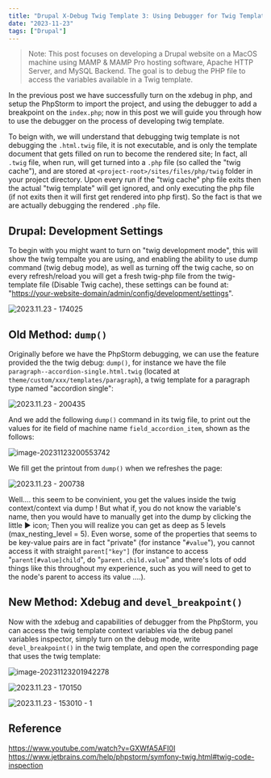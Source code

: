 ```yaml
---
title: "Drupal X-Debug Twig Template 3: Using Debugger for Twig Template"
date: "2023-11-23"
tags: ["Drupal"]
---
```


> Note:
> This post focuses on developing a Drupal website on a MacOS machine using MAMP & MAMP Pro hosting software, Apache HTTP Server, and MySQL Backend. The goal is to debug the PHP file to access the variables available in a Twig template.



In the previous post we have successfully turn on the xdebug in php, and setup the PhpStorm to import the project, and using the debugger to add a breakpoint on the `index.php`; now in this post we will guide you through how to use the debugger on the process of developing twig template.

To beign with, we will understand that debugging twig template is not debugging the `.html.twig` file, it is not executable, and is only the template document that gets filled on run to become the rendered site; In fact, all `.twig` file, when run,  will get turned into a `.php` file (so called the "twig cache"), and are stored at `<project-root>/sites/files/php/twig` folder in your project directory. Upon every run if the "twig cache" php file exits then the actual "twig template" will get ignored, and only executing the php file (if not exits then it will first get rendered into php first). So the fact is that we are actually debugging the rendered `.php` file.



## Drupal: Development Settings

To begin with you might want to turn on "twig development mode", this will show the twig tempalte you are using, and enabling the ability to use dump command (twig debug mode), as well as turning off the twig cache, so on every refresh/reload you will get a fresh twig-php file from the twig-template file (Disable Twig cache), these settings can be found at: "[https://your-website-domain/admin/config/development/settings](https://your-website-domain/admin/config/development/settings)".

![2023.11.23 - 174025](2023.11.23%20-%20174025.jpg)





## Old Method: `dump()`

Originally before we have the PhpStorm debugging, we can use the feature provided the the twig debug: `dump()`, for instance we have the file `paragraph--accordion-single.html.twig` (located at `theme/custom/xxx/templates/paragraph`), a twig template for a paragraph type named "accordion single":

![2023.11.23 - 200435](2023.11.23%20-%20200435.jpg)

And we add the following `dump()` command in its twig file, to print out the values for ite field of machine name `field_accordion_item`, shown as the follows:

![image-20231123200553742](image-20231123200553742.png)

We fill get the printout from `dump()` when we refreshes the page:

![2023.11.23 - 200738](2023.11.23%20-%20200738.jpg)

Well.... this seem to be convinient, you get the values inside the twig context/context via dump ! But what if, you do not know the variable's name, then you would have to manually get into the dump by clicking the little ▶ icon; Then you will realize you can get as deep as 5 levels (max_nesting_level = 5). Even worse, some of the properties that seems to be key-value pairs are in fact "private" (for instance "`#value`"), you cannot access it with straight `parent["key"]` (for instance to access "`parent[#value]child`", do "`parent.child.value`" and there's lots of odd things like this throughout my experience, such as you will need to get to the node's parent to access its value ....).



## New Method: Xdebug and `devel_breakpoint()`

Now with the xdebug and capabilities of debugger from the PhpStorm, you can access the twig template context variables via the debug panel variables inspector, simply turn on the debug mode, write `devel_breakpoint()` in the twig template, and open the corresponding page that uses the twig template:

![image-20231123201942278](image-20231123201942278.png)

![2023.11.23 - 170150](2023.11.23%20-%20170150.jpg)

![2023.11.23 - 153010 - 1](2023.11.23%20-%20153010%20-%201.jpg)

## Reference
https://www.youtube.com/watch?v=GXWfA5AFI0I
https://www.jetbrains.com/help/phpstorm/symfony-twig.html#twig-code-inspection